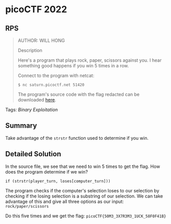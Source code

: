 # picoCTF 2022
## RPS

> AUTHOR: WILL HONG
>
> Description
>
> Here's a program that plays rock, paper, scissors against you. I hear something good happens if you win 5 times in a row.
>
> Connect to the program with netcat:
>
> `$ nc saturn.picoctf.net 51420`
>
> The program's source code with the flag redacted can be downloaded [here](https://github.com/03npan/ctf-write-ups/blob/main/picoctf-2022/binary_exploitation/rps/game-redacted.c).

Tags: *Binary Exploitation*

## Summary

Take advantage of the `strstr` function used to determine if you win.

## Detailed Solution

In the source file, we see that we need to win 5 times to get the flag. How does the program determine if we win?

`if (strstr(player_turn, loses[computer_turn]))`

The program checks if the computer's selection loses to our selection by checking if the losing selection is a substring of our selection. We can take advantage of this and give all three options as our input: `rock/paper/scissors`

Do this five times and we get the flag: `picoCTF{50M3_3X7R3M3_1UCK_58F0F41B}`